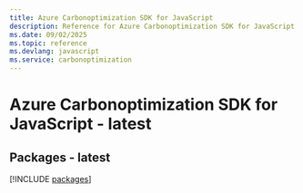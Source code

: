 ```yaml
---
title: Azure Carbonoptimization SDK for JavaScript
description: Reference for Azure Carbonoptimization SDK for JavaScript
ms.date: 09/02/2025
ms.topic: reference
ms.devlang: javascript
ms.service: carbonoptimization
---
```

# Azure Carbonoptimization SDK for JavaScript - latest
## Packages - latest
[!INCLUDE [packages](carbonoptimization-index.md)]